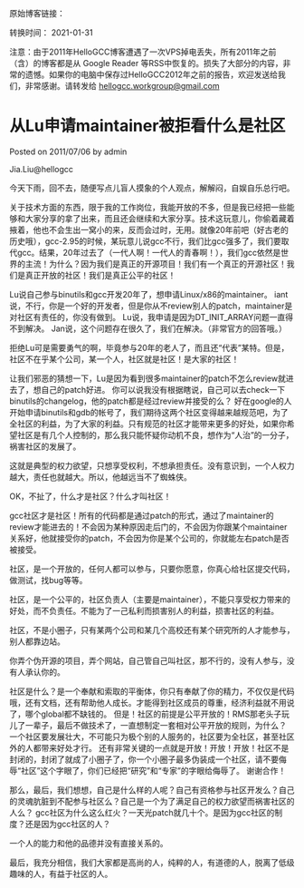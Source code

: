 原始博客链接：

转换时间：
2021-01-31

注意：由于2011年HelloGCC博客遭遇了一次VPS掉电丢失，所有2011年之前（含）的博客都是从 Google Reader 等RSS中恢复的。损失了大部分的内容，非常的遗憾。如果你的电脑中保存过HelloGCC2012年之前的报告，欢迎发送给我们，非常感谢。请转发给 hellogcc.workgroup@gmail.com

# 从Lu申请maintainer被拒看什么是社区
Posted on 2011/07/06 by admin

Jia.Liu@hellogcc

今天下雨，回不去，随便写点儿盲人摸象的个人观点，解解闷，自娱自乐总行吧。

关于技术方面的东西，限于我的工作岗位，我能开放的不多，但是我已经把一些能够和大家分享的拿了出来，而且还会继续和大家分享。技术这玩意儿，你偷着藏着掖着，他也不会生出一窝小的来，反而会过时，无用。就像20年前吧（好古老的历史哦），gcc-2.95的时候，某玩意儿说gcc不行，我们比gcc强多了，我们要取代gcc。结果，20年过去了（一代人啊！一代人的青春啊！），我们gcc依然是世界的主流！为什么？因为我们是真正的开源项目！我们有一个真正的开源社区！我们是真正开放的社区！我们是真正公平的社区！

Lu说自己参与binutils和gcc开发20年了，想申请Linux/x86的maintainer。
iant说，不行，你是一个好的开发者，但是你从不review别人的patch，maintainer是对社区有责任的，你没有做到。
Lu说，我申请是因为DT_INIT_ARRAY问题一直得不到解决。
Jan说，这个问题存在很久了，我们在解决。（非常官方的回答哦。）

拒绝Lu可是需要勇气的啊，毕竟参与20年的老人了，而且还“代表”某特。但是，社区不在乎某个公司，某一个人，社区就是社区！是大家的社区！

让我们邪恶的猜想一下，Lu是因为看到很多maintainer的patch不怎么review就进去了，想自己的patch好进。
你可以说我没有根据瞎说，自己可以去check一下binutils的changelog，他的patch都是经过review并接受的么？
好在google的人开始申请binutils和gdb的帐号了，我们期待这两个社区变得越来越规范吧，为了全社区的利益，为了大家的利益。只有规范的社区才能带来更多的好处，如果你希望社区是有几个人控制的，那么我只能怀疑你动机不良，想作为“人治”的一分子，祸害社区的发展了。

这就是典型的权力欲望，只想享受权利，不想承担责任。没有意识到，一个人权力越大，责任也就越大。所以，他越远当不了蜘蛛侠。

OK，不扯了，什么才是社区？什么才叫社区！

gcc社区才是社区！所有的代码都是通过patch的形式，通过了maintainer的review才能进去的！不会因为某种原因走后门的，不会因为你跟某个maintainer关系好，他就接受你的patch，不会因为你是某个公司的，你就能左右patch是否被接受。

社区，是一个开放的，任何人都可以参与，只要你愿意，你真心给社区提交代码，做测试，找bug等等。

社区，是一个公平的，社区负责人（主要是maintainer），不能只享受权力带来的好处，而不负责任。不能为了一己私利而损害别人的利益，损害社区的利益。

社区，不是小圈子，只有某两个公司和某几个高校还有某个研究所的人才能参与，别人都靠边站。

你弄个伪开源的项目，弄个网站，自己管自己叫社区，那不行的，没有人参与，没有人承认你的。

社区是什么？是一个奉献和索取的平衡体，你只有奉献了你的精力，不仅仅是代码哦，还有文档，还有帮助他人成长。才能得到社区成员的尊重，经济利益就不用说了，哪个global都不缺钱的。
但是！社区的前提是公平开放的！RMS那老头子玩儿了一辈子，最后不做技术了，一直想制定一套相对公平开放的规则，为什么？
一个社区要发展壮大，不可能只为极个别的人服务的，社区要为全社区，甚至社区外的人都带来好处才行。
还有非常关键的一点就是开放！开放！开放！社区不是封闭的，封闭了就成了小圈子了，你一个小圈子最多伪装成一个社区，请不要侮辱“社区”这个字眼了，你们已经把“研究”和“专家”的字眼给侮辱了。
谢谢合作！

那么，最后，我们想想，自己是什么样的人呢？自己有资格参与社区开发么？自己的灵魂肮脏到不配参与社区么？自己是一个为了满足自己的权力欲望而祸害社区的人么？
gcc社区为什么这么红火？一天光patch就几十个。是因为gcc社区的制度？还是因为gcc社区的人？

一个人的能力和他的品德并没有直接关系的。

最后，我充分相信，我们大家都是高尚的人，纯粹的人，有道德的人，脱离了低级趣味的人，有益于社区的人。

